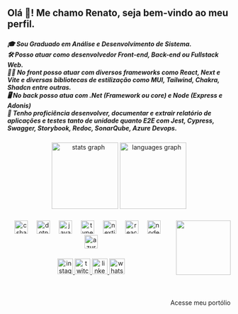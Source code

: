 <h2 align="left">Olá 👋! Me chamo Renato, seja bem-vindo ao meu perfil.</h2>

###

<h5 align="left">🎓 Sou Graduado em Análise e Desenvolvimento de Sistema.<br>🛠️ Posso atuar como desenvolvedor Front-end, Back-end ou Fullstack Web.<br>👨‍💻 No front posso atuar com diversos frameworks como React, Next e Vite e diversas bibliotecas de estilização como MUI, Tailwind, Chakra, Shadcn entre outras.<br>🖥️ No back posso atua com .Net (Framework ou core) e Node (Express e Adonis)<br>📑 Tenho proficiência desenvolver, documentar e extrair relatório de aplicações e testes tanto de unidade quanto E2E com Jest, Cypress, Swagger, Storybook, Redoc, SonarQube, Azure Devops.</h5>

###

<div align="center">
  <img src="https://github-readme-stats-six-chi-74.vercel.app/api?username=RenatoAlbuquerque&hide_title=true&hide_rank=false&show_icons=true&include_all_commits=true&count_private=true&disable_animations=false&theme=codeSTACKr&locale=pt-br&hide_border=false" height="150" alt="stats graph"  />
  <img src="https://github-readme-stats-six-chi-74.vercel.app/api/top-langs?username=RenatoAlbuquerque&locale=pt-br&hide_title=false&layout=compact&card_width=320&langs_count=5&theme=codeSTACKr&hide_border=false" height="150" alt="languages graph"  />
</div>

###

<a href="https://portfolio-renato-albuquerque.vercel.app" target="_blank">
<img align="right" height="123" src="https://i.ibb.co/XZ8Gw3fv/portfolio.png"  />
</a>

###

<div align="center">
  <img src="https://cdn.jsdelivr.net/gh/devicons/devicon/icons/csharp/csharp-original.svg" height="30" alt="csharp logo"  />
  <img width="12" />
  <img src="https://cdn.jsdelivr.net/gh/devicons/devicon/icons/dotnetcore/dotnetcore-original.svg" height="30" alt="dotnetcore logo"  />
  <img width="12" />
  <img src="https://cdn.jsdelivr.net/gh/devicons/devicon/icons/javascript/javascript-original.svg" height="30" alt="javascript logo"  />
  <img width="12" />
  <img src="https://cdn.jsdelivr.net/gh/devicons/devicon/icons/typescript/typescript-original.svg" height="30" alt="typescript logo"  />
  <img width="12" />
  <img src="https://cdn.jsdelivr.net/gh/devicons/devicon/icons/nextjs/nextjs-original.svg" height="30" alt="nextjs logo"  />
  <img width="12" />
  <img src="https://cdn.jsdelivr.net/gh/devicons/devicon/icons/react/react-original.svg" height="30" alt="react logo"  />
  <img width="12" />
  <img src="https://cdn.jsdelivr.net/gh/devicons/devicon/icons/nodejs/nodejs-original.svg" height="30" alt="nodejs logo"  />
  <img width="12" />
  <img src="https://cdn.jsdelivr.net/gh/devicons/devicon/icons/azure/azure-original.svg" height="30" alt="azure logo"  />
</div>

###

<div align="center">
  <a href="https://www.instagram.com/renatoalbuquerque._/" target="_blank">
    <img src="https://img.shields.io/static/v1?message=Instagram&logo=instagram&label=&color=E4405F&logoColor=white&labelColor=&style=for-the-badge" height="35" alt="instagram logo"  />
  </a>
  <a href="https://www.twitch.tv/nezumo_" target="_blank">
    <img src="https://img.shields.io/static/v1?message=Twitch&logo=twitch&label=&color=9146FF&logoColor=white&labelColor=&style=for-the-badge" height="35" alt="twitch logo"  />
  </a>
  <a href="https://www.linkedin.com/in/renato-albuquerque-dev/" target="_blank">
    <img src="https://img.shields.io/static/v1?message=LinkedIn&logo=linkedin&label=&color=0077B5&logoColor=white&labelColor=&style=for-the-badge" height="35" alt="linkedin logo"  />
  </a>
  <a href="https://wa.me/5581985593056" target="_blank">
    <img src="https://img.shields.io/static/v1?message=Whatsapp&logo=whatsapp&label=&color=25D366&logoColor=white&labelColor=&style=for-the-badge" height="35" alt="whatsapp logo"  />
  </a>
</div>

###
<div align="right">
</br>
<p>Acesse meu portólio</p>
</div>
